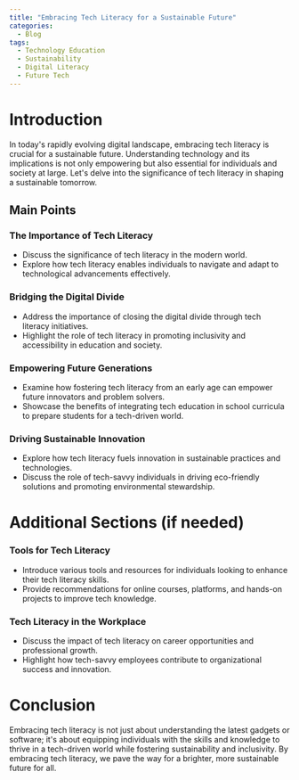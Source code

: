 ```yaml
---
title: "Embracing Tech Literacy for a Sustainable Future"
categories:
  - Blog
tags:
  - Technology Education
  - Sustainability
  - Digital Literacy
  - Future Tech
---
```


# Introduction
In today's rapidly evolving digital landscape, embracing tech literacy is crucial for a sustainable future. Understanding technology and its implications is not only empowering but also essential for individuals and society at large. Let's delve into the significance of tech literacy in shaping a sustainable tomorrow.

## Main Points
### The Importance of Tech Literacy
- Discuss the significance of tech literacy in the modern world.
- Explore how tech literacy enables individuals to navigate and adapt to technological advancements effectively.
  
### Bridging the Digital Divide
- Address the importance of closing the digital divide through tech literacy initiatives.
- Highlight the role of tech literacy in promoting inclusivity and accessibility in education and society.

### Empowering Future Generations
- Examine how fostering tech literacy from an early age can empower future innovators and problem solvers.
- Showcase the benefits of integrating tech education in school curricula to prepare students for a tech-driven world.

### Driving Sustainable Innovation
- Explore how tech literacy fuels innovation in sustainable practices and technologies.
- Discuss the role of tech-savvy individuals in driving eco-friendly solutions and promoting environmental stewardship.

# Additional Sections (if needed)
### Tools for Tech Literacy
- Introduce various tools and resources for individuals looking to enhance their tech literacy skills.
- Provide recommendations for online courses, platforms, and hands-on projects to improve tech knowledge.

### Tech Literacy in the Workplace
- Discuss the impact of tech literacy on career opportunities and professional growth.
- Highlight how tech-savvy employees contribute to organizational success and innovation.

# Conclusion
Embracing tech literacy is not just about understanding the latest gadgets or software; it's about equipping individuals with the skills and knowledge to thrive in a tech-driven world while fostering sustainability and inclusivity. By embracing tech literacy, we pave the way for a brighter, more sustainable future for all.